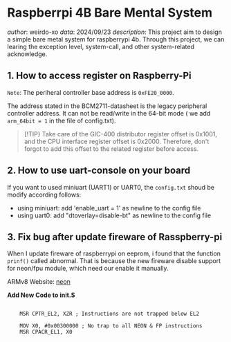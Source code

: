 # Raspberrpi 4B Bare Mental System
*author*: weirdo-xo
*data*: 2024/09/23
*description*: This project aim to design a simple bare metal system for raspberrypi 4b. Through this project, we can learing the exception level, system-call, and other system-related acknowledge.


## 1. How to access register on Raspberry-Pi
`Note`: The periheral controller base address is `0xFE20_0000`. 

The address stated in the BCM2711-datasheet is the legacy peripheral controller
address. It can not be read/write in the 64-bit mode ( we add `arm_64bit = 1` in the
file of config.txt).

> [!TIP}
> Take care of the GIC-400 distributor register offset is 0x1001, and the CPU interface register offset is 0x2000. Therefore, don't forgot to add this offset to the related register before access.


## 2. How to use uart-console on your board
If you want to used miniuart (UART1) or UART0, the `config.txt` shoud be modify
according follows:
+ using miniuart: add 'enable_uart = 1' as newline to the config file
+ using uart0: add "dtoverlay=disable-bt" as newline to the config file

## 3. Fix bug after update fireware of Rasspberry-pi
When I update fireware of raspberrypi on eeprom, i found that the function `prinf()` called abnormal. That is because the new fireware disable support for neon/fpu module, which need our enable it manually.

ARMv8 Website: [neon](https://developer.arm.com/documentation/ka006062/latest/)

**Add New Code to init.S**
```assemble

	MSR CPTR_EL2, XZR ; Instructions are not trapped below EL2

	MOV X0, #0x00300000 ; No trap to all NEON & FP instructions
	MSR CPACR_EL1, X0

```
